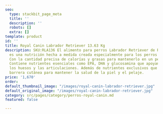 ```yaml
---
seo:
  type: stackbit_page_meta
  title: ''
  description: ''
  robots: []
  extra: []
template: product
id: ''
title: Royal Canin Labrador Retriever 13.63 Kg
description: SKU:RLA136 El alimento para perros Labrador Retriever de Royal Canin
  es una nutrición hecha a medida creada especialmente para los perros de su raza.
  Con la cantidad precisa de calorías y grasas para mantenerlo en un peso saludable.
  Contiene nutrientes esenciales como EPA, DHA y glucosamina que apoyan la salud de
  los huesos y las articulaciones. Además de nutrientes exclusivos que refuerzan la
  barrera cutánea para mantener la salud de la piel y el pelaje.
price: '1,670'
order: 
default_thumbnail_image: "/images/royal-canin-labrador-retriever.jpg"
default_original_image: "/images/royal-canin-labrador-retriever.jpg"
category: src/pages/category/perros-royal-canin.md
featured: false

---
```

